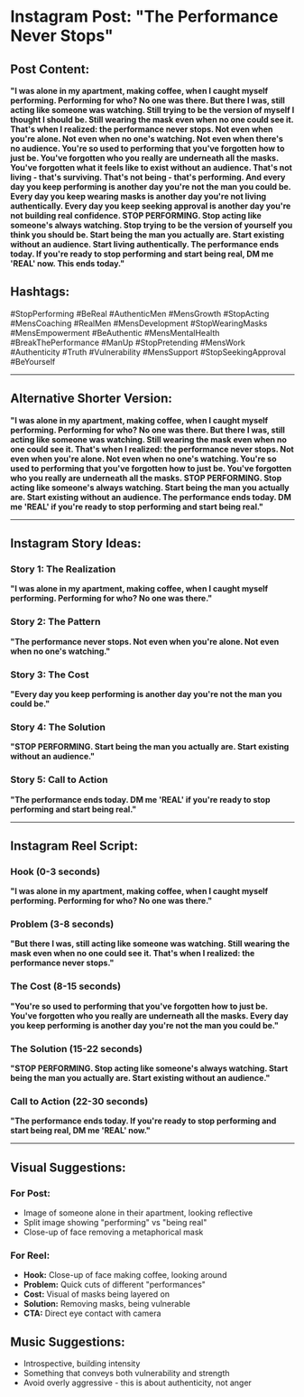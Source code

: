 # Instagram Post: "The Performance Never Stops"

## Post Content:

**"I was alone in my apartment, making coffee, when I caught myself performing. Performing for who? No one was there. But there I was, still acting like someone was watching. Still trying to be the version of myself I thought I should be. Still wearing the mask even when no one could see it. That's when I realized: the performance never stops. Not even when you're alone. Not even when no one's watching. Not even when there's no audience. You're so used to performing that you've forgotten how to just be. You've forgotten who you really are underneath all the masks. You've forgotten what it feels like to exist without an audience. That's not living - that's surviving. That's not being - that's performing. And every day you keep performing is another day you're not the man you could be. Every day you keep wearing masks is another day you're not living authentically. Every day you keep seeking approval is another day you're not building real confidence. STOP PERFORMING. Stop acting like someone's always watching. Stop trying to be the version of yourself you think you should be. Start being the man you actually are. Start existing without an audience. Start living authentically. The performance ends today. If you're ready to stop performing and start being real, DM me 'REAL' now. This ends today."**

## Hashtags:
#StopPerforming #BeReal #AuthenticMen #MensGrowth #StopActing #MensCoaching #RealMen #MensDevelopment #StopWearingMasks #MensEmpowerment #BeAuthentic #MensMentalHealth #BreakThePerformance #ManUp #StopPretending #MensWork #Authenticity #Truth #Vulnerability #MensSupport #StopSeekingApproval #BeYourself

---

## Alternative Shorter Version:

**"I was alone in my apartment, making coffee, when I caught myself performing. Performing for who? No one was there. But there I was, still acting like someone was watching. Still wearing the mask even when no one could see it. That's when I realized: the performance never stops. Not even when you're alone. Not even when no one's watching. You're so used to performing that you've forgotten how to just be. You've forgotten who you really are underneath all the masks. STOP PERFORMING. Stop acting like someone's always watching. Start being the man you actually are. Start existing without an audience. The performance ends today. DM me 'REAL' if you're ready to stop performing and start being real."**

---

## Instagram Story Ideas:

### Story 1: The Realization
**"I was alone in my apartment, making coffee, when I caught myself performing. Performing for who? No one was there."**

### Story 2: The Pattern
**"The performance never stops. Not even when you're alone. Not even when no one's watching."**

### Story 3: The Cost
**"Every day you keep performing is another day you're not the man you could be."**

### Story 4: The Solution
**"STOP PERFORMING. Start being the man you actually are. Start existing without an audience."**

### Story 5: Call to Action
**"The performance ends today. DM me 'REAL' if you're ready to stop performing and start being real."**

---

## Instagram Reel Script:

### Hook (0-3 seconds)
**"I was alone in my apartment, making coffee, when I caught myself performing. Performing for who? No one was there."**

### Problem (3-8 seconds)
**"But there I was, still acting like someone was watching. Still wearing the mask even when no one could see it. That's when I realized: the performance never stops."**

### The Cost (8-15 seconds)
**"You're so used to performing that you've forgotten how to just be. You've forgotten who you really are underneath all the masks. Every day you keep performing is another day you're not the man you could be."**

### The Solution (15-22 seconds)
**"STOP PERFORMING. Stop acting like someone's always watching. Start being the man you actually are. Start existing without an audience."**

### Call to Action (22-30 seconds)
**"The performance ends today. If you're ready to stop performing and start being real, DM me 'REAL' now."**

---

## Visual Suggestions:

### For Post:
- Image of someone alone in their apartment, looking reflective
- Split image showing "performing" vs "being real"
- Close-up of face removing a metaphorical mask

### For Reel:
- **Hook:** Close-up of face making coffee, looking around
- **Problem:** Quick cuts of different "performances" 
- **Cost:** Visual of masks being layered on
- **Solution:** Removing masks, being vulnerable
- **CTA:** Direct eye contact with camera

## Music Suggestions:
- Introspective, building intensity
- Something that conveys both vulnerability and strength
- Avoid overly aggressive - this is about authenticity, not anger